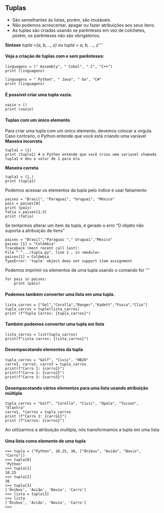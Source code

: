 ## Tuplas

* São semelhantes às listas, porém, são imutáveis. 
* Não podemos acrescentar, apagar ou fazer atribuições aos seus itens.
* As tuplas são criadas usando se parênteses em vez de colchetes, porém, os parênteses não são obrigatórios.

**Sintaxe**
*tupla =(a, b,..., z) ou tupla = a, b, ..., z'''*

#### Veja a criação de tuplas com e sem parênteses:
```
linguagens = (" Assembly", " Cobol", " C", "C++")
print (linguagens)

linguagens = " Python", " Java", " Go", "C#"
print (linguagens)
```

#### É possível criar uma tupla vazia.
```
vazio = ()
print (vazio)
```

#### Tuplas com um único elemento
Para criar uma tupla com um único elemento, devemos colocar a virgula. Caso contrario, o Python entende que você está criando uma variavel
**Maneira incorreta**
```
tupla1 = (1) 
print (tupla1) # o Python entende que você criou uma variavel chamada tupla1 e deu o valor de 1 para ela
```

**Maneira correta**
```
tupla1 = (1,)
print (tupla1)
```

Podemos acessar os elementos da tupla pelo índice e usar fatiamento
```
paises = "Brasil", "Paraguai", "Uruguai", "México"
pais = paises[0]
print (pais)
fatia = paises[1:3]
print (fatia)
```

Se tentarmos alterar um item da tupla, é gerado o erro “O objeto não suporta a atribuição de itens”
```
paises = "Brasil","Paraguai "," Uruguai","Mexico"
paises [1] = "Colômbia"
Traceback (most recent call last):
File “ “.../tupla.py", line 2 , in <module>
paises[1] = Colômbia
TypeError: 'tuple' object does not support item assignment
```

Podemos imprimir os elementos de uma tupla usando o comando for '''
```
for pais in paises:
    print (pais)
```

#### Podemos também converter uma lista em uma tupla.
```
lista_carros = ["Gol","Corolla","Ranger","Kadett","Fusca","Clio"]
tupla_carros = tuple(lista_carros)
print (f"Tupla Carros: {tupla_carros}")
```

#### Também podemos converter uma tupla em lista

```
lista_carros = list(tupla_carros)
print(f"Lista carros: {lista_carros}")
```

#### Desempacotando elementos da tupla

```
tupla_carros = "Golf", "Civic", "HB20"
carro1, carro2, carro3 = tupla_carros
print(f"Carro 1: {carro1}")
print(f"Carro 2: {carro2}")
print(f"Carro 3: {carro3}")
```

#### Desempacotando vários elementos para uma lista usando atribuição múltipla

```
tupla_carros = "Golf", "Corolla", "Civic", "Opala", "Tucson", "Elantra"
carro1, *carros = tupla_carros
print (f"Carro 1: {carro1}")
print (f"Carros: {carros}")
```
Ao utilizarmos a atribuição multipla, nós transformamos a tupla em uma lista


#### Uma lista como elemento de uma tupla
```
>>> tupla = ("Python", 10.25, 36, ["Ônibus", "Avião", "Navio", "Carro"])
>>> tupla[0]
'Python'
>>> tupla[1]
10.25
>>> tupla[2]
36
>>> tupla[3]
['Ônibus', 'Avião', 'Navio', 'Carro']
>>> lista = tupla[3]
>>> lista
['Ônibus', 'Avião', 'Navio', 'Carro']
>>> 

```


